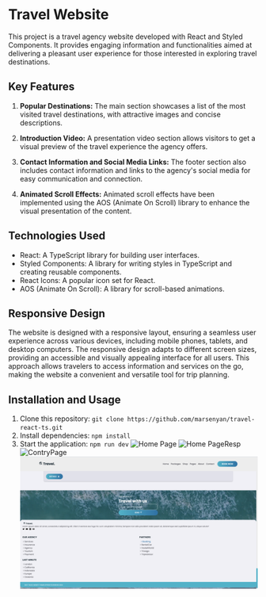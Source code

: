 # Travel Website

This project is a travel agency website developed with React and Styled Components. It provides engaging information and functionalities aimed at delivering a pleasant user experience for those interested in exploring travel destinations.

## Key Features

1. **Popular Destinations:** The main section showcases a list of the most visited travel destinations, with attractive images and concise descriptions.

2. **Introduction Video:** A presentation video section allows visitors to get a visual preview of the travel experience the agency offers.

3. **Contact Information and Social Media Links:** The footer section also includes contact information and links to the agency's social media for easy communication and connection.

4. **Animated Scroll Effects:** Animated scroll effects have been implemented using the AOS (Animate On Scroll) library to enhance the visual presentation of the content.

## Technologies Used

- React: A TypeScript library for building user interfaces.
- Styled Components: A library for writing styles in TypeScript and creating reusable components.
- React Icons: A popular icon set for React.
- AOS (Animate On Scroll): A library for scroll-based animations.

## Responsive Design
The website is designed with a responsive layout, ensuring a seamless user experience across various devices, including mobile phones, tablets, and desktop computers. The responsive design adapts to different screen sizes, providing an accessible and visually appealing interface for all users. This approach allows travelers to access information and services on the go, making the website a convenient and versatile tool for trip planning.

## Installation and Usage

1. Clone this repository: `git clone https://github.com/marsenyan/travel-react-ts.git`
2. Install dependencies: `npm install`
3. Start the application: `npm run dev`
![Home Page](/public/homePage.png)
![Home PageResp](/public/homeRespPage.png.png)
![ContryPage](/public/countryPage.png)
![FotterPage](/public/footerPage.png)